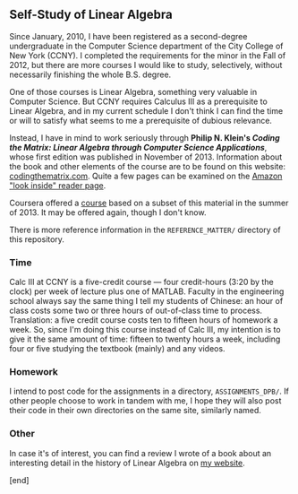 ## Self-Study of Linear Algebra

Since January, 2010, I have been registered as a second-degree undergraduate in the Computer Science department of the City College of New York (CCNY). I completed the requirements for the minor in the Fall of 2012, but there are more courses I would like to study, selectively, without necessarily finishing the whole B.S. degree.

One of those courses is Linear Algebra, something very valuable in Computer Science. But CCNY requires Calculus III as a prerequisite to Linear Algebra, and in my current schedule I don't think I can find the time or will to satisfy what seems to me a prerequisite of dubious relevance.

Instead, I have in mind to work seriously through **Philip N. Klein's _Coding the Matrix: Linear Algebra through Computer Science Applications_**, whose first edition was published in November of 2013. Information about the book and other elements of the course are to be found on this website: [codingthematrix.com](http://codingthematrix.com/). Quite a few pages can be examined on the [Amazon "look inside" reader page](http://www.amazon.com/dp/0615880991/#reader_0615880991).

Coursera offered a [course](https://www.coursera.org/course/matrix) based on a subset of this material in the summer of 2013. It may be offered again, though I don't know.

There is more reference information in the `REFERENCE_MATTER/` directory of this repository.

### Time

Calc III at CCNY is a five-credit course — four credit-hours (3:20 by the clock) per week of lecture plus one of MATLAB. Faculty in the engineering school always say the same thing I tell my students of Chinese: an hour of class costs some two or three hours of out-of-class time to process. Translation: a five credit course costs ten to fifteen hours of homework a week. So, since I'm doing this course instead of Calc III, my intention is to give it the same amount of time: fifteen to twenty hours a week, including four or five studying the textbook (mainly) and any videos.

### Homework

I intend to post code for the assignments in a directory, `ASSIGNMENTS_DPB/`. If other people choose to work in tandem with me, I hope they will also post their code in their own directories on the same site, similarly named.

### Other

In case it's of interest, you can find a review I wrote of a book about an interesting detail in the history of Linear Algebra on [my website](https://brannerchinese.com/dpb/publications/Branner_Hart_review.pdf).

[end]
